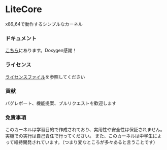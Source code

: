 # LiteCore
x86_64で動作するシンプルなカーネル

### ドキュメント
[こちら](https://core.nekogakure.jp)にあります。Doxygen感謝！

### ライセンス
[ライセンスファイル](https://github.com/nekogakure/LiteCore/blob/main/LICENSE)を参照してください

### 貢献
バグレポート、機能提案、プルリクエストを歓迎します

### 免責事項
このカーネルは学習目的で作成されており、実用性や安全性は保証されません。
実機での実行は自己責任で行ってください。
また、このカーネルは中学生によって維持開発されています。（つまり変なところが多々あると言うことです）
